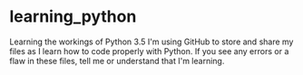 # learning_python
Learning the workings of Python 3.5
I'm using GitHub to store and share my files as I learn how to code properly with Python.
If you see any errors or a flaw in these files, tell me or understand that I'm learning.

